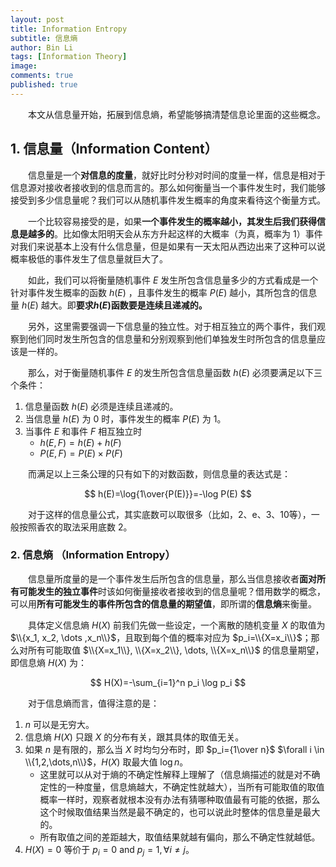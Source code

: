 ```yaml
---
layout: post
title: Information Entropy
subtitle: 信息熵
author: Bin Li
tags: [Information Theory]
image: 
comments: true
published: true
---
```


　　本文从信息量开始，拓展到信息熵，希望能够搞清楚信息论里面的这些概念。

## 1. 信息量（Information Content）
　　信息量是一个**对信息的度量**，就好比时分秒对时间的度量一样，信息是相对于信息源对接收者接收到的信息而言的。那么如何衡量当一个事件发生时，我们能够接受到多少信息量呢？我们可以从随机事件发生概率的角度来看待这个衡量方式。

　　一个比较容易接受的是，如果**一个事件发生的概率越小，其发生后我们获得信息是越多的**。比如像太阳明天会从东方升起这样的大概率（为真，概率为 $1$）事件对我们来说基本上没有什么信息量，但是如果有一天太阳从西边出来了这种可以说概率极低的事件发生了信息量就巨大了。

　　如此，我们可以将衡量随机事件 $E$ 发生所包含信息量多少的方式看成是一个针对事件发生概率的函数 $h(E)$ ，且事件发生的概率 $P(E)$ 越小，其所包含的信息量 $h(E)$ 越大。即**要求$h(E)$函数要是连续且递减的。**

　　另外，这里需要强调一下信息量的独立性。对于相互独立的两个事件，我们观察到他们同时发生所包含的信息量和分别观察到他们单独发生时所包含的信息量应该是一样的。

　　那么，对于衡量随机事件 $E$ 的发生所包含信息量函数 $h(E)$ 必须要满足以下三个条件：
1. 信息量函数 $h(E)$ 必须是连续且递减的。
2. 当信息量 $h(E)$ 为 $0$ 时，事件发生的概率 $P(E)$ 为 $1$。
3. 当事件 $E$ 和事件 $F$ 相互独立时
    * $h(E, F)=h(E)+h(F)$
    * $P(E, F) = P(E) \times P(F)$

　　而满足以上三条公理的只有如下的对数函数，则信息量的表达式是：

$$
h(E)=\log{1\over{P(E)}}=-\log P(E)
$$

　　对于这样的信息量公式，其实底数可以取很多（比如，2、e、3、10等），一般按照香农的取法采用底数 $2$。

### 2. 信息熵 （Information Entropy）
　　信息量所度量的是一个事件发生后所包含的信息量，那么当信息接收者**面对所有可能发生的独立事件**时该如何衡量接收者接收到的信息量呢？借用数学的概念，可以用**所有可能发生的事件所包含的信息量的期望值**，即所谓的**信息熵**来衡量。

　　具体定义信息熵 $H(X)$ 前我们先做一些设定，一个离散的随机变量 $X$ 的取值为 $\\{x_1, x_2, \dots ,x_n\\}$，且取到每个值的概率对应为 $p_i=\\{X=x_i\\}$；那么对所有可能取值 $\\{X=x_1\\}, \\{X=x_2\\}, \dots, \\{X=x_n\\}$ 的信息量期望，即信息熵 $H(X)$ 为：

$$
H(X)=-\sum_{i=1}^n p_i \log p_i
$$

　　对于信息熵而言，值得注意的是：
1. $n$ 可以是无穷大。
2. 信息熵 $H(X)$ 只跟 $X$ 的分布有关，跟其具体的取值无关。
3. 如果 $n$ 是有限的，那么当 $X$ 时均匀分布时，即 $p_i={1\over n}$ $\forall i \in \\{1,2,\dots,n\\}$，$H(X)$ 取最大值 $\log n$。
   * 这里就可以从对于熵的不确定性解释上理解了（信息熵描述的就是对不确定性的一种度量，信息熵越大，不确定性就越大），当所有可能取值的取值概率一样时，观察者就根本没有办法有猜哪种取值最有可能的依据，那么这个时候取值结果当然是最不确定的，也可以说此时整体的信息量是最大的。
   * 所有取值之间的差距越大，取值结果就越有偏向，那么不确定性就越低。
4. $H(X)=0$ 等价于 $p_i = 0 \text{ and } p_j = 1, \forall i \neq j$。